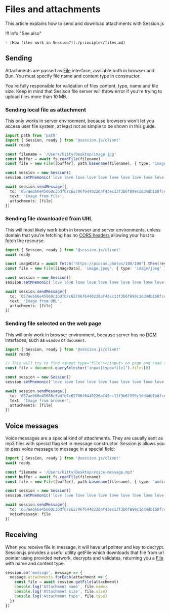 # Files and attachments

This article explains how to send and download attachments with Session.js

!!! Info "See also"

    - [How files work in Session?](./principles/files.md)

## Sending

Attachments are passed as [File](https://developer.mozilla.org/en-US/docs/Web/API/File) interface, available both in browser and Bun. You must specify file name and content type in constructor.

You're fully responsible for validation of files content, type, name and file size. Keep in mind that Sesison file server will throw error if you're trying to upload files more than 10 MB.

### Sending local file as attachment

This only works in server environment, because browsers won't let you access user file system, at least not as simple to be shown in this guide.

```ts
import path from 'path'
import { Session, ready } from '@session.js/client'
await ready

const filename = '/Users/kitty/Desktop/image.jpg'
const buffer = await fs.readFile(filename)
const file = new File([buffer], path.basename(filename), { type: 'image/jpeg' })

const session = new Session()
session.setMnemonic('love love love love love love love love love love love love love')

await session.sendMessage({
  to: '057aeb66e45660c3bdfb7c62706f6440226af43ec13f3b6f899c1dd4db1b8fce5b',
  text: 'Image from file',
  attachments: [file]
})
```

### Sending file downloaded from URL

This will most likely work both in browser and server environments, unless domain that you're fetching has no [CORS headers](https://developer.mozilla.org/en-US/docs/Web/HTTP/CORS) allowing your host to fetch the resourse.

```ts
import { Session, ready } from '@session.js/client'
await ready

const imageData = await fetch('https://picsum.photos/100/100').then(res => res.arrayBuffer())
const file = new File([imageData], 'image.jpeg', { type: 'image/jpeg' })

const session = new Session()
session.setMnemonic('love love love love love love love love love love love love love')

await session.sendMessage({
  to: '057aeb66e45660c3bdfb7c62706f6440226af43ec13f3b6f899c1dd4db1b8fce5b',
  text: 'Image from URL',
  attachments: [file]
})
```

### Sending file selected on the web page

This will only work in browser environment, because server has no [DOM](https://developer.mozilla.org/en-US/docs/Web/API/Document_Object_Model) interfaces, such as `window` or `document`.

```ts
import { Session, ready } from '@session.js/client'
await ready

// This will try to find <input type="file"></input> on page and read selected files from it
const file = document.querySelector('input[type=file]').files[0]

const session = new Session()
session.setMnemonic('love love love love love love love love love love love love love')

await session.sendMessage({
  to: '057aeb66e45660c3bdfb7c62706f6440226af43ec13f3b6f899c1dd4db1b8fce5b',
  text: 'Image from browser',
  attachments: [file]
})
```

## Voice messages

Voice messages are a special kind of attachments. They are usually sent as mp3 files with special flag set in message constructor. Session.js allows you to pass voice message to message in a special field:

```ts
import { Session, ready } from '@session.js/client'
await ready

const filename = '/Users/kitty/Desktop/voice-message.mp3'
const buffer = await fs.readFile(filename)
const file = new File([buffer], path.basename(filename), { type: 'audio/mpeg' })

const session = new Session()
session.setMnemonic('love love love love love love love love love love love love love')

await session.sendMessage({
  to: '057aeb66e45660c3bdfb7c62706f6440226af43ec13f3b6f899c1dd4db1b8fce5b',
  voiceMessage: file
})
```

## Receiving

When you receive file in message, it will have url pointer and key to decrypt. Session.js provides a useful utility getFile which downloads that file from url pointer using provided network, decrypts and validates, returning you a [File](https://developer.mozilla.org/en-US/docs/Web/API/File) with name and content type.

```ts
session.on('message', message => {
  message.attachments.forEach(attachment => {
    const file = await session.getFile(attachment)
    console.log('Attachment name', file.name)
    console.log('Attachment size', file.size)
    console.log('Attachment type', file.type)
  })
})
```